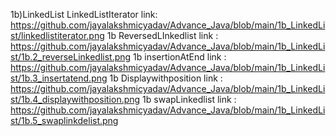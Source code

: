 1b)LinkedList 
LinkedListIterator link: https://github.com/jayalakshmicyadav/Advance_Java/blob/main/1b_LinkedList/linkedlistiterator.png
1b ReversedLInkedlist link : https://github.com/jayalakshmicyadav/Advance_Java/blob/main/1b_LinkedList/1b.2_reverseLinkedlist.png
1b insertionAtEnd link : https://github.com/jayalakshmicyadav/Advance_Java/blob/main/1b_LinkedList/1b.3_insertatend.png
1b Displaywithposition link : https://github.com/jayalakshmicyadav/Advance_Java/blob/main/1b_LinkedList/1b.4_displaywithposition.png
1b swapLinkedlist link : https://github.com/jayalakshmicyadav/Advance_Java/blob/main/1b_LinkedList/1b.5_swaplinkdelist.png
